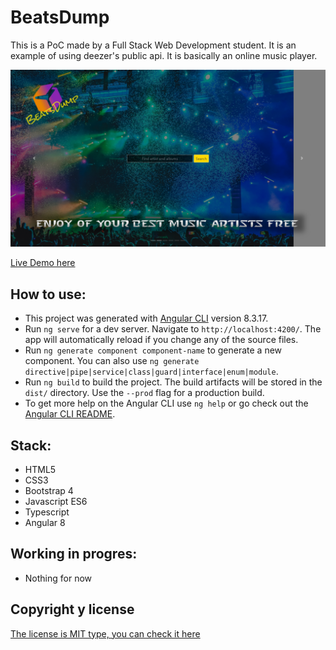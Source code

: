 # BeatsDump

This is a PoC made by a Full Stack Web Development student. It is an example of using deezer's public api. It is basically an online music player.

![](https://github.com/k-b00t/9-BeatsDump/blob/master/src/assets/Screenshot.png)

[Live Demo here](https://k-b00t.github.io/BeatsDump-Angular-/.)

## How to use:

- This project was generated with [Angular CLI](https://github.com/angular/angular-cli) version 8.3.17.
- Run `ng serve` for a dev server. Navigate to `http://localhost:4200/`. The app will automatically reload if you change any of the source files.
- Run `ng generate component component-name` to generate a new component. You can also use `ng generate directive|pipe|service|class|guard|interface|enum|module`.
- Run `ng build` to build the project. The build artifacts will be stored in the `dist/` directory. Use the `--prod` flag for a production build.
- To get more help on the Angular CLI use `ng help` or go check out the [Angular CLI README](https://github.com/angular/angular-cli/blob/master/README.md).



## Stack:

- HTML5
- CSS3
- Bootstrap 4
- Javascript ES6
- Typescript
- Angular 8




## Working in progres:

- Nothing for now



## Copyright y license

[The license is MIT type, you can check it here](https://github.com/k-b00t/9-StereoOnline/blob/master/LICENSE.txt)
